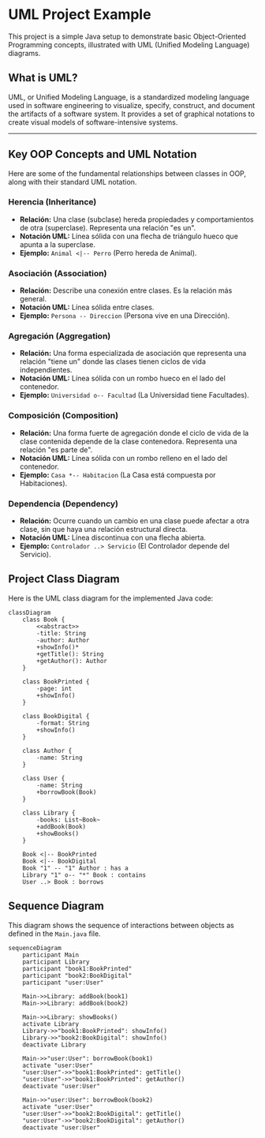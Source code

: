 # UML Project Example

This project is a simple Java setup to demonstrate basic Object-Oriented Programming concepts, illustrated with UML (Unified Modeling Language) diagrams.

## What is UML?

UML, or Unified Modeling Language, is a standardized modeling language used in software engineering to visualize, specify, construct, and document the artifacts of a software system. It provides a set of graphical notations to create visual models of software-intensive systems.

---

## Key OOP Concepts and UML Notation

Here are some of the fundamental relationships between classes in OOP, along with their standard UML notation.

### Herencia (Inheritance)
- **Relación:** Una clase (subclase) hereda propiedades y comportamientos de otra (superclase). Representa una relación "es un".
- **Notación UML:** Línea sólida con una flecha de triángulo hueco que apunta a la superclase.
- **Ejemplo:** `Animal <|-- Perro` (Perro hereda de Animal).

### Asociación (Association)
- **Relación:** Describe una conexión entre clases. Es la relación más general.
- **Notación UML:** Línea sólida entre clases.
- **Ejemplo:** `Persona -- Direccion` (Persona vive en una Dirección).

### Agregación (Aggregation)
- **Relación:** Una forma especializada de asociación que representa una relación "tiene un" donde las clases tienen ciclos de vida independientes.
- **Notación UML:** Línea sólida con un rombo hueco en el lado del contenedor.
- **Ejemplo:** `Universidad o-- Facultad` (La Universidad tiene Facultades).

### Composición (Composition)
- **Relación:** Una forma fuerte de agregación donde el ciclo de vida de la clase contenida depende de la clase contenedora. Representa una relación "es parte de".
- **Notación UML:** Línea sólida con un rombo relleno en el lado del contenedor.
- **Ejemplo:** `Casa *-- Habitacion` (La Casa está compuesta por Habitaciones).

### Dependencia (Dependency)
- **Relación:** Ocurre cuando un cambio en una clase puede afectar a otra clase, sin que haya una relación estructural directa.
- **Notación UML:** Línea discontinua con una flecha abierta.
- **Ejemplo:** `Controlador ..> Servicio` (El Controlador depende del Servicio).

## Project Class Diagram

Here is the UML class diagram for the implemented Java code:

```mermaid
classDiagram
    class Book {
        <<abstract>>
        -title: String
        -author: Author
        +showInfo()*
        +getTitle(): String
        +getAuthor(): Author
    }

    class BookPrinted {
        -page: int
        +showInfo()
    }

    class BookDigital {
        -format: String
        +showInfo()
    }

    class Author {
        -name: String
    }

    class User {
        -name: String
        +borrowBook(Book)
    }

    class Library {
        -books: List~Book~
        +addBook(Book)
        +showBooks()
    }

    Book <|-- BookPrinted
    Book <|-- BookDigital
    Book "1" -- "1" Author : has a
    Library "1" o-- "*" Book : contains
    User ..> Book : borrows
```

## Sequence Diagram

This diagram shows the sequence of interactions between objects as defined in the `Main.java` file.

```mermaid
sequenceDiagram
    participant Main
    participant Library
    participant "book1:BookPrinted"
    participant "book2:BookDigital"
    participant "user:User"

    Main->>Library: addBook(book1)
    Main->>Library: addBook(book2)

    Main->>Library: showBooks()
    activate Library
    Library->>"book1:BookPrinted": showInfo()
    Library->>"book2:BookDigital": showInfo()
    deactivate Library

    Main->>"user:User": borrowBook(book1)
    activate "user:User"
    "user:User"->>"book1:BookPrinted": getTitle()
    "user:User"->>"book1:BookPrinted": getAuthor()
    deactivate "user:User"
    
    Main->>"user:User": borrowBook(book2)
    activate "user:User"
    "user:User"->>"book2:BookDigital": getTitle()
    "user:User"->>"book2:BookDigital": getAuthor()
    deactivate "user:User"
```
